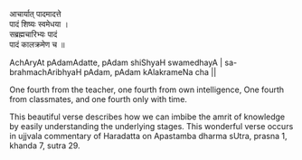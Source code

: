 आचार्यात् पादमादत्ते   
पादं शिष्यः स्वमेधया ।   
सब्रह्मचारिभ्यः पादं   
पादं कालक्रमेण च ॥   

AchAryAt pAdamAdatte, pAdam shiShyaH swamedhayA |
sa-brahmachAribhyaH pAdam, pAdam kAlakrameNa cha ||

One fourth from the teacher, one fourth from own intelligence,
One fourth from classmates, and one fourth only with time.

This beautiful verse describes how we can imbibe the amrit of knowledge by easily understanding the underlying stages.
This wonderful verse occurs in ujjvala commentary of Haradatta on Apastamba dharma sUtra, prasna 1,  khanda 7, sutra 29.
